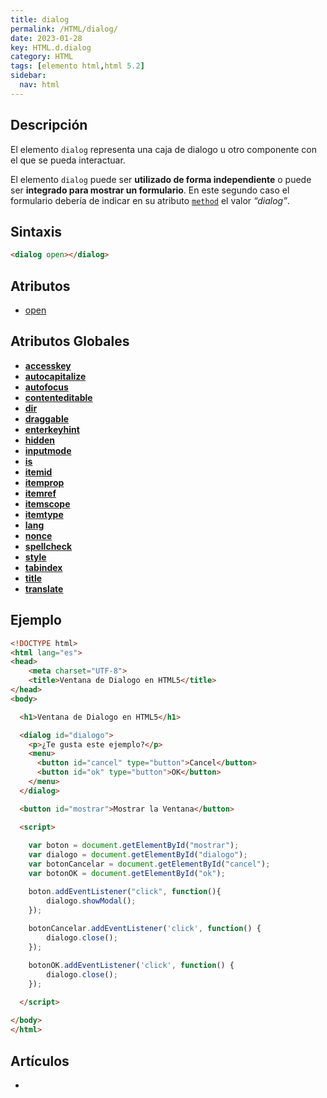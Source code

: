 ```yaml
---
title: dialog
permalink: /HTML/dialog/
date: 2023-01-28
key: HTML.d.dialog
category: HTML
tags: [elemento html,html 5.2]
sidebar:
  nav: html
---
```


## **Descripción**


El elemento `dialog` representa una caja de dialogo u otro componente con el que se pueda interactuar.


El elemento `dialog` puede ser **utilizado de forma independiente** o puede ser **integrado para mostrar un formulario**. En este segundo caso el formulario debería de indicar en su atributo [`method`](https://www.w3api.com/HTML/form/method) el valor _“dialog”_.


## **Sintaxis**


```html
<dialog open></dialog>
```


## **Atributos**

- [open](https://www.w3api.com/HTML/dialog/open)

## **Atributos Globales**

- [**accesskey**](https://www.w3api.com/HTML/accesskey/)
- [**autocapitalize**](https://www.w3api.com/HTML/autocapitalize/)
- [**autofocus**](https://www.w3api.com/HTML/autofocus/)
- [**contenteditable**](https://www.w3api.com/HTML/contenteditable/)
- [**dir**](https://www.w3api.com/HTML/dir/)
- [**draggable**](https://www.w3api.com/HTML/draggable/)
- [**enterkeyhint**](https://www.w3api.com/HTML/enterkeyhint/)
- [**hidden**](https://www.w3api.com/HTML/hidden/)
- [**inputmode**](https://www.w3api.com/HTML/inputmode/)
- [**is**](https://www.w3api.com/HTML/is/)
- [**itemid**](https://www.w3api.com/HTML/itemid/)
- [**itemprop**](https://www.w3api.com/HTML/itemprop/)
- [**itemref**](https://www.w3api.com/HTML/itemref/)
- [**itemscope**](https://www.w3api.com/HTML/itemscope/)
- [**itemtype**](https://www.w3api.com/HTML/itemtype/)
- [**lang**](https://www.w3api.com/HTML/lang/)
- [**nonce**](https://www.w3api.com/HTML/nonce/)
- [**spellcheck**](https://www.w3api.com/HTML/spellcheck/)
- [**style**](https://www.w3api.com/HTML/style/)
- [**tabindex**](https://www.w3api.com/HTML/tabindex/)
- [**title**](https://www.w3api.com/HTML/title/)
- [**translate**](https://www.w3api.com/HTML/translate/)

## **Ejemplo**


```html
<!DOCTYPE html>
<html lang="es">
<head>
    <meta charset="UTF-8">
    <title>Ventana de Dialogo en HTML5</title>
</head>
<body>

  <h1>Ventana de Dialogo en HTML5</h1>

  <dialog id="dialogo">
    <p>¿Te gusta este ejemplo?</p>
    <menu>
      <button id="cancel" type="button">Cancel</button>
      <button id="ok" type="button">OK</button>
    </menu>
  </dialog>

  <button id="mostrar">Mostrar la Ventana</button>

  <script>
    
    var boton = document.getElementById("mostrar");    
    var dialogo = document.getElementById("dialogo");
    var botonCancelar = document.getElementById("cancel");
    var botonOK = document.getElementById("ok");

    boton.addEventListener("click", function(){        
        dialogo.showModal();
    });
    
    botonCancelar.addEventListener('click', function() {
        dialogo.close();
    });

    botonOK.addEventListener('click', function() {
        dialogo.close();
    });

  </script>
    
</body>
</html>
```


## **Artículos**

- 
